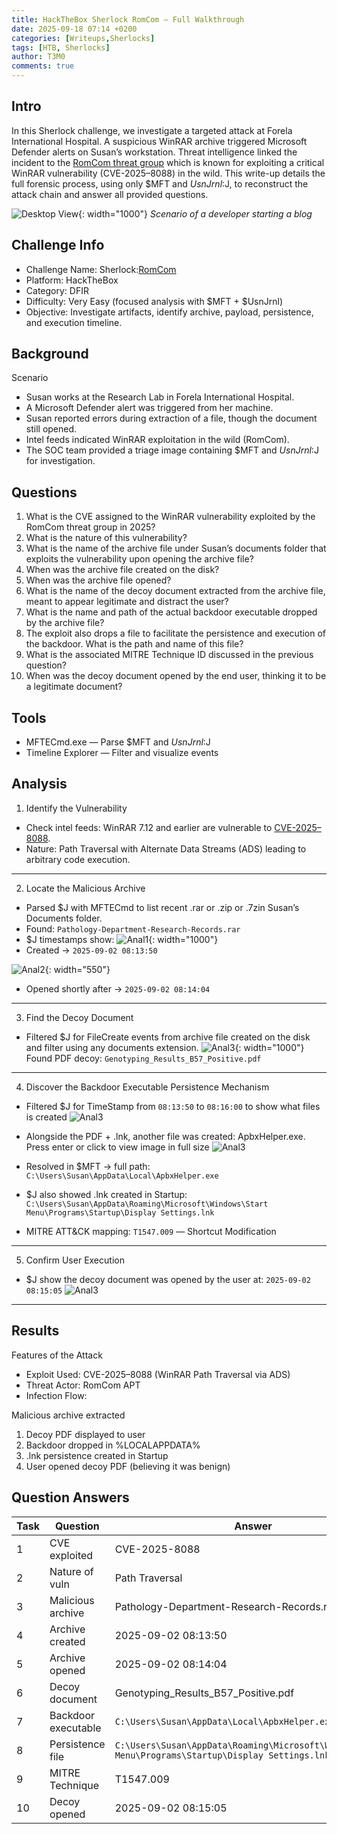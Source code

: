 ```yaml
---
title: HackTheBox Sherlock RomCom — Full Walkthrough
date: 2025-09-18 07:14 +0200
categories: [Writeups,Sherlocks]
tags: [HTB, Sherlocks]
author: T3M0
comments: true
---
```

## Intro

In this Sherlock challenge, we investigate a targeted attack at Forela International Hospital. A suspicious WinRAR archive triggered Microsoft Defender alerts on Susan’s workstation. Threat intelligence linked the incident to the [RomCom threat group](https://malpedia.caad.fkie.fraunhofer.de/actor/romcom) which is known for exploiting a critical WinRAR vulnerability (CVE-2025–8088) in the wild.
This write-up details the full forensic process, using only $MFT and $UsnJrnl:$J, to reconstruct the attack chain and answer all provided questions.

![Desktop View](https://miro.medium.com/v2/resize:fit:720/format:webp/1*U5h_1VsuMq_hwxRkAM55Iw.png){: width="1000"}
_Scenario of a developer starting a blog_



## Challenge Info

* Challenge Name: Sherlock:[RomCom](https://app.hackthebox.com/sherlocks/RomCom)
* Platform: HackTheBox
* Category: DFIR
* Difficulty: Very Easy (focused analysis with $MFT + $UsnJrnl)
* Objective: Investigate artifacts, identify archive, payload, persistence, and execution timeline.

## Background
Scenario
* Susan works at the Research Lab in Forela International Hospital.
* A Microsoft Defender alert was triggered from her machine.
* Susan reported errors during extraction of a file, though the document still opened.
* Intel feeds indicated WinRAR exploitation in the wild (RomCom).
* The SOC team provided a triage image containing $MFT and $UsnJrnl:$J for investigation.

## Questions
1. What is the CVE assigned to the WinRAR vulnerability exploited by the RomCom threat group in 2025?
2. What is the nature of this vulnerability?
3. What is the name of the archive file under Susan’s documents folder that exploits the vulnerability upon opening the archive file?
4. When was the archive file created on the disk?
5. When was the archive file opened?
6. What is the name of the decoy document extracted from the archive file, meant to appear legitimate and distract the user?
7. What is the name and path of the actual backdoor executable dropped by the archive file?
8. The exploit also drops a file to facilitate the persistence and execution of the backdoor. What is the path and name of this file?
9. What is the associated MITRE Technique ID discussed in the previous question?
10. When was the decoy document opened by the end user, thinking it to be a legitimate document?
## Tools
* MFTECmd.exe — Parse $MFT and $UsnJrnl:$J
* Timeline Explorer — Filter and visualize events

## Analysis
1. Identify the Vulnerability
* Check intel feeds: WinRAR 7.12 and earlier are vulnerable to [CVE-2025–8088](https://www.welivesecurity.com/en/eset-research/update-winrar-tools-now-romcom-and-others-exploiting-zero-day-vulnerability/).
* Nature: Path Traversal with Alternate Data Streams (ADS) leading to arbitrary code execution.

---
2. Locate the Malicious Archive
* Parsed $J with MFTECmd to list recent .rar or .zip or .7zin Susan’s Documents folder.
* Found: `Pathology-Department-Research-Records.rar`
* $J timestamps show:
![Anal1](https://miro.medium.com/v2/resize:fit:1100/format:webp/1*k4qX0gNUaLvqaFYSYjEVCg.png){: width="1000"}
* Created → `2025-09-02 08:13:50`

![Anal2](https://miro.medium.com/v2/resize:fit:720/format:webp/1*B3QjERHOr10uOPfqe59wXg.png){: width="550"}
* Opened shortly after → `2025-09-02 08:14:04`

---
3. Find the Decoy Document

* Filtered $J for FileCreate events from archive file created on the disk and filter using any documents extension.
![Anal3](https://miro.medium.com/v2/resize:fit:720/format:webp/1*HniXQ8htJ8NBFrc-LnCbKg.png){: width="1000"}
Found PDF decoy: `Genotyping_Results_B57_Positive.pdf`


---
4. Discover the Backdoor Executable Persistence Mechanism

* Filtered $J for TimeStamp from `08:13:50` to `08:16:00` to show what files is created
![Anal3](https://miro.medium.com/v2/resize:fit:720/format:webp/1*CjcPjJO_GPliDKd4E8Fhvw.png)

* Alongside the PDF + .lnk, another file was created: ApbxHelper.exe.
Press enter or click to view image in full size
![Anal3](https://miro.medium.com/v2/resize:fit:720/format:webp/1*gEWOaQcXz0rYsFgHjKpL3w.png)

* Resolved in $MFT → full path:
`C:\Users\Susan\AppData\Local\ApbxHelper.exe`
* $J also showed .lnk created in Startup:
`C:\Users\Susan\AppData\Roaming\Microsoft\Windows\Start Menu\Programs\Startup\Display Settings.lnk`
* MITRE ATT&CK mapping: `T1547.009` — Shortcut Modification
---

5. Confirm User Execution
* $J show the decoy document was opened by the user at: `2025-09-02 08:15:05`
![Anal3](https://miro.medium.com/v2/resize:fit:720/format:webp/1*vGLSiAn_Swg1h-t0fNMgmg.png)

---

## Results
Features of the Attack

* Exploit Used: CVE-2025–8088 (WinRAR Path Traversal via ADS)
* Threat Actor: RomCom APT
* Infection Flow:

Malicious archive extracted

1. Decoy PDF displayed to user
2. Backdoor dropped in %LOCALAPPDATA%
3. .lnk persistence created in Startup
4. User opened decoy PDF (believing it was benign)

## Question Answers

| Task | Question                 | Answer                                                                 |
|------|--------------------------|------------------------------------------------------------------------|
| 1    | CVE exploited            | CVE-2025-8088                                                          |
| 2    | Nature of vuln           | Path Traversal                                                         |
| 3    | Malicious archive        | Pathology-Department-Research-Records.rar                              |
| 4    | Archive created          | 2025-09-02 08:13:50                                                    |
| 5    | Archive opened           | 2025-09-02 08:14:04                                                    |
| 6    | Decoy document           | Genotyping_Results_B57_Positive.pdf                                    |
| 7    | Backdoor executable      | `C:\Users\Susan\AppData\Local\ApbxHelper.exe`                          |
| 8    | Persistence file         | `C:\Users\Susan\AppData\Roaming\Microsoft\Windows\Start Menu\Programs\Startup\Display Settings.lnk` |
| 9    | MITRE Technique          | T1547.009                                                              |
| 10   | Decoy opened             | 2025-09-02 08:15:05                                                    |




